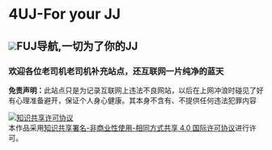 # 4UJ-For your JJ
## ![](./js/favicon.jpg)FUJ导航,一切为了你的JJ

### 欢迎各位老司机老司机补充站点，还互联网一片纯净的蓝天

<strong>免责声明：</strong>此站点只是为记录互联网上违法不良网站，以后在上网冲浪时碰见了好有心理准备避开，保证个人身心健康。其本身不含有、不提供任何违法犯罪内容



<a rel="license" href="http://creativecommons.org/licenses/by-nc-sa/4.0/"><img alt="知识共享许可协议" style="border-width:0" src="https://i.creativecommons.org/l/by-nc-sa/4.0/88x31.png" /></a><br />本作品采用<a rel="license" href="http://creativecommons.org/licenses/by-nc-sa/4.0/">知识共享署名-非商业性使用-相同方式共享 4.0 国际许可协议</a>进行许可。
